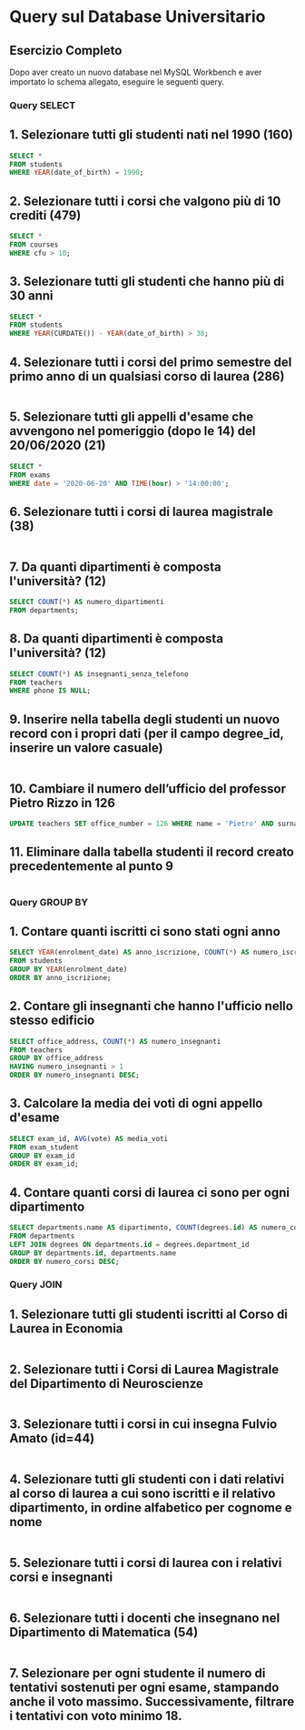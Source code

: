 # Query sul Database Universitario

## Esercizio Completo

Dopo aver creato un nuovo database nel MySQL Workbench e aver importato lo schema allegato, eseguire le seguenti query.

### Query SELECT

## 1. Selezionare tutti gli studenti nati nel 1990 (160)

```sql
SELECT * 
FROM students 
WHERE YEAR(date_of_birth) = 1990;
```

## 2. Selezionare tutti i corsi che valgono più di 10 crediti (479)

```sql
SELECT * 
FROM courses 
WHERE cfu > 10;
```

## 3. Selezionare tutti gli studenti che hanno più di 30 anni

```sql
SELECT * 
FROM students 
WHERE YEAR(CURDATE()) - YEAR(date_of_birth) > 30;
```

## 4. Selezionare tutti i corsi del primo semestre del primo anno di un qualsiasi corso di laurea (286)

```sql

```

## 5. Selezionare tutti gli appelli d'esame che avvengono nel pomeriggio (dopo le 14) del 20/06/2020 (21)

```sql
SELECT * 
FROM exams 
WHERE date = '2020-06-20' AND TIME(hour) > '14:00:00';
```

## 6.  Selezionare tutti i corsi di laurea magistrale (38)

```sql

```

## 7. Da quanti dipartimenti è composta l'università? (12)

```sql
SELECT COUNT(*) AS numero_dipartimenti 
FROM departments;
```

## 8. Da quanti dipartimenti è composta l'università? (12)

```sql
SELECT COUNT(*) AS insegnanti_senza_telefono 
FROM teachers 
WHERE phone IS NULL;
```

## 9. Inserire nella tabella degli studenti un nuovo record con i propri dati (per il campo degree_id, inserire un valore casuale)

```sql

```

## 10. Cambiare il numero dell’ufficio del professor Pietro Rizzo in 126

```sql
UPDATE teachers SET office_number = 126 WHERE name = 'Pietro' AND surname = 'Rizzo';
```

## 11. Eliminare dalla tabella studenti il record creato precedentemente al punto 9

```sql

```

### Query GROUP BY

## 1. Contare quanti iscritti ci sono stati ogni anno

```sql
SELECT YEAR(enrolment_date) AS anno_iscrizione, COUNT(*) AS numero_iscritti
FROM students
GROUP BY YEAR(enrolment_date)
ORDER BY anno_iscrizione;
```

## 2. Contare gli insegnanti che hanno l'ufficio nello stesso edificio
```sql
SELECT office_address, COUNT(*) AS numero_insegnanti
FROM teachers
GROUP BY office_address
HAVING numero_insegnanti > 1
ORDER BY numero_insegnanti DESC;
```

## 3. Calcolare la media dei voti di ogni appello d'esame

```sql
SELECT exam_id, AVG(vote) AS media_voti
FROM exam_student
GROUP BY exam_id
ORDER BY exam_id;
```

## 4. Contare quanti corsi di laurea ci sono per ogni dipartimento

```sql
SELECT departments.name AS dipartimento, COUNT(degrees.id) AS numero_corsi
FROM departments
LEFT JOIN degrees ON departments.id = degrees.department_id
GROUP BY departments.id, departments.name
ORDER BY numero_corsi DESC;
```

### Query JOIN

## 1. Selezionare tutti gli studenti iscritti al Corso di Laurea in Economia

```sql

```

## 2. Selezionare tutti i Corsi di Laurea Magistrale del Dipartimento di Neuroscienze

```sql

```

## 3. Selezionare tutti i corsi in cui insegna Fulvio Amato (id=44)

```sql

```

## 4. Selezionare tutti gli studenti con i dati relativi al corso di laurea a cui sono iscritti e il relativo dipartimento, in ordine alfabetico per cognome e nome

```sql

```

## 5. Selezionare tutti i corsi di laurea con i relativi corsi e insegnanti

```sql

```

## 6. Selezionare tutti i docenti che insegnano nel Dipartimento di Matematica (54)

```sql

```

## 7. Selezionare per ogni studente il numero di tentativi sostenuti per ogni esame, stampando anche il voto massimo. Successivamente, filtrare i tentativi con voto minimo 18.

```sql

```
